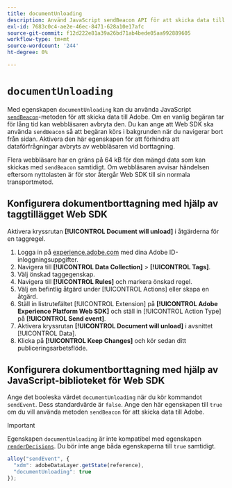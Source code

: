 ```yaml
---
title: documentUnloading
description: Använd JavaScript sendBeacon API för att skicka data till Adobe.
exl-id: 7683c0c4-ae2e-46ec-8471-628a10e17afc
source-git-commit: f12d222e81a39a26bd71ab4bede05aa992889605
workflow-type: tm+mt
source-wordcount: '244'
ht-degree: 0%

---
```


# `documentUnloading`

Med egenskapen `documentUnloading` kan du använda JavaScript [`sendBeacon`](https://developer.mozilla.org/en-US/docs/Web/API/Navigator/sendBeacon)-metoden för att skicka data till Adobe. Om en vanlig begäran tar för lång tid kan webbläsaren avbryta den. Du kan ange att Web SDK ska använda `sendBeacon` så att begäran körs i bakgrunden när du navigerar bort från sidan. Aktivera den här egenskapen för att förhindra att dataförfrågningar avbryts av webbläsaren vid borttagning.

Flera webbläsare har en gräns på 64 kB för den mängd data som kan skickas med `sendBeacon` samtidigt. Om webbläsaren avvisar händelsen eftersom nyttolasten är för stor återgår Web SDK till sin normala transportmetod.

## Konfigurera dokumentborttagning med hjälp av taggtillägget Web SDK

Aktivera kryssrutan **[!UICONTROL Document will unload]** i åtgärderna för en taggregel.

1. Logga in på [experience.adobe.com](https://experience.adobe.com) med dina Adobe ID-inloggningsuppgifter.
1. Navigera till **[!UICONTROL Data Collection]** > **[!UICONTROL Tags]**.
1. Välj önskad taggegenskap.
1. Navigera till **[!UICONTROL Rules]** och markera önskad regel.
1. Välj en befintlig åtgärd under [!UICONTROL Actions] eller skapa en åtgärd.
1. Ställ in listrutefältet [!UICONTROL Extension] på **[!UICONTROL Adobe Experience Platform Web SDK]** och ställ in [!UICONTROL Action Type] på **[!UICONTROL Send event]**.
1. Aktivera kryssrutan **[!UICONTROL Document will unload]** i avsnittet [!UICONTROL Data].
1. Klicka på **[!UICONTROL Keep Changes]** och kör sedan ditt publiceringsarbetsflöde.

## Konfigurera dokumentborttagning med hjälp av JavaScript-biblioteket för Web SDK

Ange det booleska värdet `documentUnloading` när du kör kommandot `sendEvent`. Dess standardvärde är `false`. Ange den här egenskapen till `true` om du vill använda metoden `sendBeacon` för att skicka data till Adobe.

>[!IMPORTANT]
>
>Egenskapen `documentUnloading` är inte kompatibel med egenskapen [`renderDecisions`](renderdecisions.md). Du bör inte ange båda egenskaperna till `true` samtidigt.

```js
alloy("sendEvent", {
  "xdm": adobeDataLayer.getState(reference),
  "documentUnloading": true
});
```

